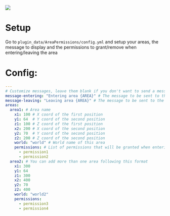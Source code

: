 
[![](https://poggit.pmmp.io/shield.state/AreaPermissions)](https://poggit.pmmp.io/p/AreaPermissions)

# Setup
Go to `plugin_data/AreaPermissions/config.yml` and setup your areas, the message to display and the permissions to grant/remove when entering/leaving the area

# Config:
```yaml
---
# Customize messages, leave them blank if you don't want to send a message, use {AREA} if you want to display the area name
message-entering: "Entering area {AREA}" # The message to be sent to the player when entering the area
message-leaving: "Leaving area {AREA}" # The message to be sent to the player when leaving the area
areas:
  area1: # Area name
    x1: 100 # X coord of the first position
    y1: 64  # Y coord of the second position
    z1: 100 # Z coord of the first position
    x2: 200 # X coord of the second position
    y2: 70  # Y coord of the second position
    z2: 200 # Z coord of the second position
    world: "world" # World name of this area 
    permissions: # List of permissions that will be granted when entering the area and will be removed when leaving the area
      - permission1
      - permission2
  area2: # You can add more than one area following this format
    x1: 300
    y1: 64
    z1: 300
    x2: 400
    y2: 70
    z2: 400
    world: "world2"
    permissions:
      - permission3
      - permission4
```
